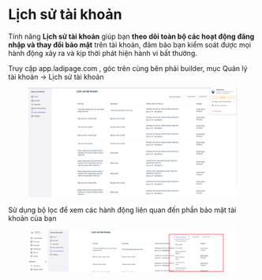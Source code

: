 # Lịch sử tài khoản

Tính năng **Lịch sử tài khoản** giúp bạn **theo dõi toàn bộ các hoạt động đăng nhập và thay đổi bảo mật** trên tài khoản, đảm bảo bạn kiểm soát được mọi hành động xảy ra và kịp thời phát hiện hành vi bất thường.&#x20;

Truy cập app.ladipage.com , góc trên cùng bên phải builder, mục Quản lý tài khoản -> Lịch sử tài khoản&#x20;

<figure><img src="../../.gitbook/assets/image (1443).png" alt=""><figcaption></figcaption></figure>

Sử dụng bộ lọc để xem các hành động liên quan đến phần bảo mật tài khoản của bạn

<figure><img src="../../.gitbook/assets/image (1445).png" alt=""><figcaption></figcaption></figure>
